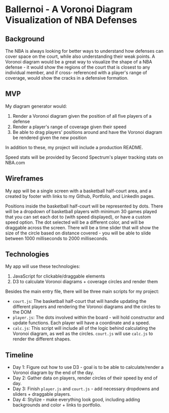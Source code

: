 # Ballernoi - A Voronoi Diagram Visualization of NBA Defenses

## Background
The NBA is always looking for better ways to understand how defenses can cover
space on the court, while also understanding their weak points. A Voronoi diagram
would be a great way to visualize the shape of a NBA defense - it would show
the regions of the court that is closest to any individual member, and if cross-
referenced with a player's range of coverage, would show the cracks in a defensive formation.

## MVP
My diagram generator would:

1. Render a Voronoi diagram given the position of all five players of a defense
2. Render a player's range of coverage given their speed
3. Be able to drag players' positions around and have the Voronoi diagram be rendered given the new position

In addition to these, my project will include a production README.

Speed stats will be provided by Second Spectrum's player tracking stats on NBA.com

## Wireframes
My app will be a single screen with a basketball half-court area,
and a created by footer with links to my Github, Portfolio, and LinkedIn pages.

Positions inside the basketball half-court will be represented by dots.
There will be a dropdown of basketball players with minimum 30 games played
that you can set each dot to (with speed displayed), or have a custom speed option.
The dot selected will be a different color, and will be draggable across the screen.
There will be a time slider that will show the size of the circle based on distance
covered - you will be able to slide between 1000 milliseconds to 2000 milliseconds.

## Technologies
My app will use these technologies:

1. JavaScript for clickable/draggable elements
2. D3 to calculate Voronoi diagrams + coverage circles and render them

Besides the main entry file, there will be three main scripts for my project:

* `court.js`: The basketball half-court that will handle updating the different players
and rendering the Voronoi diagrams and the circles to the DOM
* `player.js`: The dots involved within the board - will hold constructor and update
functions. Each player will have a coordinate and a speed.
* `calc.js`: This script will include all of the logic behind calculating the Voronoi diagram,
as well as the circles. `court.js` will use `calc.js` to render the different shapes.

## Timeline
- Day 1: Figure out how to use D3 - goal is to be able to calculate/render a Voronoi diagram by the end of the day.
- Day 2: Gather data on players, render circles of their speed by end of day.
- Day 3: Finish `player.js` and `court.js` - add necessary dropdowns and sliders + draggable players.
- Day 4: Stylize - make everything look good, including adding backgrounds and color + links to portfolio.
